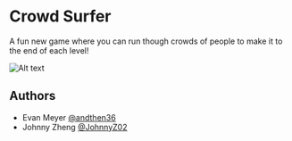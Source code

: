 # Crowd Surfer

A fun new game where you can run though crowds of people to make it to the end of each level!

![Alt text](https://i.ibb.co/FgQjz6C/ezgif-3-4c57ccd4a4.png)

## Authors

- Evan Meyer [@andthen36](https://www.github.com/andthen36)
- Johnny Zheng [@JohnnyZ02](https://www.github.com/JohnnyZ02)

